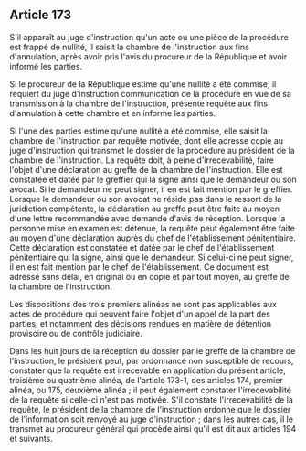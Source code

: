 Article 173
----
S'il apparaît au juge d'instruction qu'un acte ou une pièce de la procédure est
frappé de nullité, il saisit la chambre de l'instruction aux fins d'annulation,
après avoir pris l'avis du procureur de la République et avoir informé les
parties.

Si le procureur de la République estime qu'une nullité a été commise, il
requiert du juge d'instruction communication de la procédure en vue de sa
transmission à la chambre de l'instruction, présente requête aux fins
d'annulation à cette chambre et en informe les parties.

Si l'une des parties estime qu'une nullité a été commise, elle saisit la chambre
de l'instruction par requête motivée, dont elle adresse copie au juge
d'instruction qui transmet le dossier de la procédure au président de la chambre
de l'instruction. La requête doit, à peine d'irrecevabilité, faire l'objet d'une
déclaration au greffe de la chambre de l'instruction. Elle est constatée et
datée par le greffier qui la signe ainsi que le demandeur ou son avocat. Si le
demandeur ne peut signer, il en est fait mention par le greffier. Lorsque le
demandeur ou son avocat ne réside pas dans le ressort de la juridiction
compétente, la déclaration au greffe peut être faite au moyen d'une lettre
recommandée avec demande d'avis de réception. Lorsque la personne mise en examen
est détenue, la requête peut également être faite au moyen d'une déclaration
auprès du chef de l'établissement pénitentiaire. Cette déclaration est constatée
et datée par le chef de l'établissement pénitentiaire qui la signe, ainsi que le
demandeur. Si celui-ci ne peut signer, il en est fait mention par le chef de
l'établissement. Ce document est adressé sans délai, en original ou en copie et
par tout moyen, au greffe de la chambre de l'instruction.

Les dispositions des trois premiers alinéas ne sont pas applicables aux actes de
procédure qui peuvent faire l'objet d'un appel de la part des parties, et
notamment des décisions rendues en matière de détention provisoire ou de
contrôle judiciaire.

Dans les huit jours de la réception du dossier par le greffe de la chambre de
l'instruction, le président peut, par ordonnance non susceptible de recours,
constater que la requête est irrecevable en application du présent article,
troisième ou quatrième alinéa, de l'article 173-1, des articles 174, premier
alinéa, ou 175, deuxième alinéa ; il peut également constater l'irrecevabilité
de la requête si celle-ci n'est pas motivée. S'il constate l'irrecevabilité de
la requête, le président de la chambre de l'instruction ordonne que le dossier
de l'information soit renvoyé au juge d'instruction ; dans les autres cas, il le
transmet au procureur général qui procède ainsi qu'il est dit aux articles 194
et suivants.
